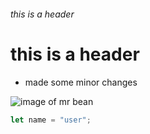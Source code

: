 ###### this is a header ######

# this is a header

* made some minor changes

![image of mr bean](https://c4.wallpaperflare.com/wallpaper/244/695/802/mr-bean-rowan-atkinson-happiness-hd-wallpaper-preview.jpg)

``` js
let name = "user";
```
